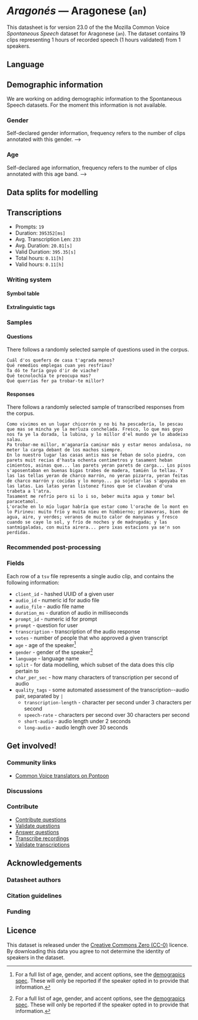 # *Aragonés* &mdash; Aragonese (`an`)
This datasheet is for version 23.0 of the the Mozilla Common Voice *Spontaneous Speech* dataset 
for Aragonese (`an`). The dataset contains 19 clips representing 1 hours of recorded
speech (1 hours validated) from 1 speakers.

## Language
<!-- {{LANGUAGE_DESCRIPTION}} -->
<!-- Provide a brief (1-2 paragraph) description of your language -->

## Demographic information
We are working on adding demographic information to the Spontaneous Speech datasets. For the moment this information
is not available.



<!--
The dataset includes the following distribution of age and gender.
<!-- You can get a lot of the information in this section from https://analyzer.cv-toolbox.web.tr/browse -->

### Gender
Self-declared gender information, frequency refers to the number of clips annotated with this gender.
-->



<!--
<!-- {{GENDER_TABLE}} -->
<!-- @ AUTOMATICALLY GENERATED @ -->
<!-- | Gender | Frequency |
|--------|-----------|
| male, masculine | ? |
| undeclared | ? |
| female, feminine | ? | -->

### Age
Self-declared age information, frequency refers to the number of clips annotated with this age band.
-->
<!-- {{AGE_TABLE}} -->
<!-- @ AUTOMATICALLY GENERATED @ -->
<!-- | Age band | Frequency |
|----------|-----------|
| teens | ? |
| twenties | ? |
| thirties | ? |
| fourties | ? |
| fifties | ? |
   ...if other age ranges are present in your data, add rows... -->

## Data splits for modelling
<!-- @ AUTOMATICALLY GENERATED @ -->

## Transcriptions

* Prompts: `19`
* Duration: `395352[ms]`
* Avg. Transcription Len: `233`
* Avg. Duration: `20.81[s]`
* Valid Duration: `395.35[s]`
* Total hours: `0.11[h]`
* Valid hours: `0.11[h]`

<!-- {{TRANSCRIPTIONS_DESCRIPTION}} -->
<!-- A description of the transcription system used -->

### Writing system
<!-- {{WRITING_SYSTEM_DESCRIPTION}} -->
<!-- @ OPTIONAL @ -->
<!-- A description of the writing system (or writing systems) used in the text corpus -->

#### Symbol table
<!-- {{ALPHABET_TABLE}} -->
<!-- @ OPTIONAL @ -->
<!-- If the writing system is alphabetic, you can include the valid alphabet here -->

#### Extralinguistic tags

### Samples

#### Questions
There follows a randomly selected sample of questions used in the corpus.

```
Cuál d'os quefers de casa t'agrada menos?
Qué remedios emplegas cuan yes resfriau?
Ta dó te faría goyo d'ir de viache?
Qué tecnolochía te preocupa mas?
Qué querrías fer pa trobar-te millor?
```

<!-- {{QUESTIONS_SAMPLE}} -->

#### Responses
There follows a randomly selected sample of transcribed responses from the corpus.

```
Como vivimos en un lugar chicorrón y no bi ha pescadería, lo pescau que mas se mincha ye la merluza conchelada. Fresco, lo que mas goyo nos fa ye la dorada, la lubina, y lo millor d'el mundo ye lo abadeixo salau.
Pa trobar-me millor, m'aganaría caminar más y estar menos andalosa, no meter la carga debant de los machos siempre.
En lo nuestro lugar las casas antis mas se feban de solo piedra, con parets muit recias d'hasta ochenta centimetros y tasament heban cimientos, asinas que... las parets yeran parets de carga... Los pisos s'aposentaban en buenas bigas trabes de madera, tamién lo tellau. Y las las tellas yeran de charco marrón, no yeran pizarra, yeran feitas de charco marrón y cocidas y lo monyo... pa sojetar-las s'apoyaba en las latas. Las latas yeran listonez finos que se clavaban d'una trabeta a l'atra. 
Tasament me refrío pero si lo i so, beber muita agua y tomar bel paracetamol.
L'orache en lo mío lugar habría que estar como l'orache de lo mont en lo Pirineu: muito frío y muita nieu en himbierno; primaveras, bien de agua, aire, y verdes; veranos de muito calor de manyanas y fresco cuando se caye lo sol, y frío de noches y de madrugada; y las santmigaladas, con muita airera... pero ixas estacions ya se'n son perdidas.
```

<!-- {{TRANSCRIPTIONS_SAMPLE}} -->

### Recommended post-processing
<!-- {{RECOMMENDED_POSTPROCESSING_DESCRIPTION}} -->
<!-- @ OPTIONAL @ -->
<!-- What should people do before they use the data, for example Unicode normalisation or normalisation of extralinguistic tags -->

### Fields
Each row of a `tsv` file represents a single audio clip, and contains the following information:

* `client_id` - hashed UUID of a given user
* `audio_id` - numeric id for audio file
* `audio_file` - audio file name
* `duration_ms` - duration of audio in milliseconds
* `prompt_id` - numeric id for prompt
* `prompt` - question for user
* `transcription` - transcription of the audio response
* `votes` - number of people that who approved a given transcript
* `age` - age of the speaker[^1]
* `gender` - gender of the speaker[^1]
* `language` - language name
* `split` - for data modelling, which subset of the data does this clip pertain to
* `char_per_sec` - how many characters of transcription per second of audio
* `quality_tags` - some automated assessment of the transcription--audio pair, separated by `|`
   * `transcription-length` - character per second under 3 characters per second
   * `speech-rate` - characters per second over 30 characters per second
   * `short-audio` - audio length under 2 seconds
   * `long-audio` - audio length over 30 seconds

#### 
[^1]: For a full list of age, gender, and accent options, see the
[demograpics
spec](https://github.com/common-voice/common-voice/blob/main/web/src/stores/demographics.ts). These
will only be reported if the speaker opted in to provide that
information.

## Get involved!

### Community links

* [Common Voice translators on Pontoon](https://pontoon.mozilla.org/an/common-voice/contributors/)

<!-- {{COMMUNITY_LINKS_LIST}} -->
<!-- @ OPTIONAL @ -->
<!-- Links to community chats / fora -->

### Discussions
<!-- {{DISCUSSION_LINKS_LIST}} -->
<!-- @ OPTIONAL @ -->
<!-- Any links to discussions, for example on Discourse or other fora or blogs can be included here -->

### Contribute
* [Contribute questions](https://commonvoice.mozilla.org/spontaneous-speech/beta/question)
* [Validate questions](https://commonvoice.mozilla.org/spontaneous-speech/beta/validate)
* [Answer questions](https://commonvoice.mozilla.org/spontaneous-speech/beta/prompts)
* [Transcribe recordings](https://commonvoice.mozilla.org/spontaneous-speech/beta/transcribe)
* [Validate transcriptions](https://commonvoice.mozilla.org/spontaneous-speech/beta/check-transcript)
<!-- {{CONTRIBUTE_LINKS_LIST}} -->
<!-- Here you can include links for how to contribute to the dataset -->

## Acknowledgements

### Datasheet authors
<!-- {{DATASHEET_AUTHORS_LIST}} -->
<!-- A list in the format of: Your Name <email@email.com> -->

### Citation guidelines
<!-- {{CITATION_DESCRIPTION}} -->
<!-- @ OPTIONAL @ -->
<!-- If you published a paper and would like people to cite it, you can include the BiBTeX here -->

### Funding
<!-- {{FUNDING_DESCRIPTION}} -->
<!-- @ OPTIONAL @ -->
<!-- If you received any funding, you can include the acknowledgement here -->

## Licence
This dataset is released under the [Creative Commons Zero (CC-0)](https://creativecommons.org/public-domain/cc0/) licence. By downloading this data
you agree to not determine the identity of speakers in the dataset.